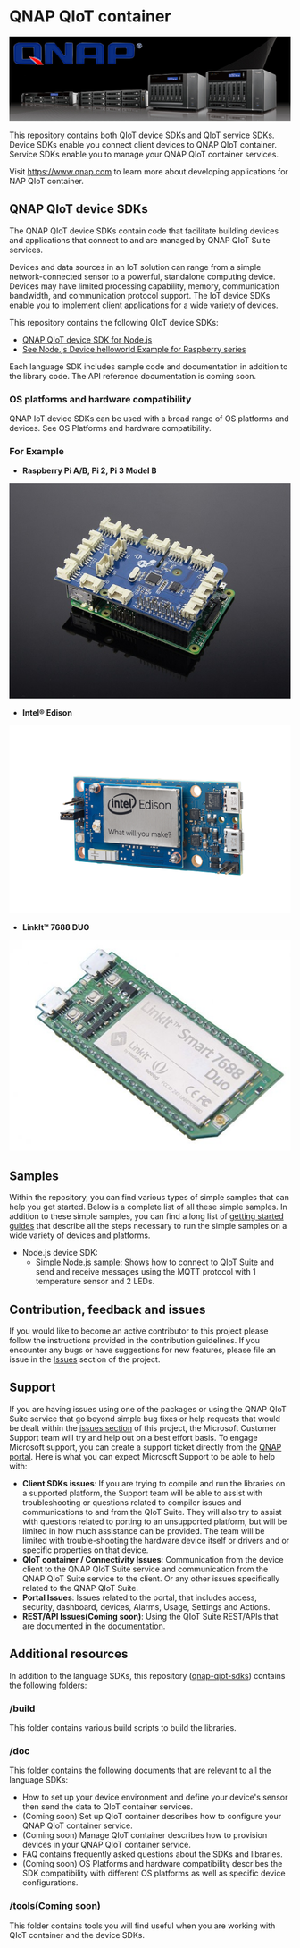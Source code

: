

# QNAP QIoT container

![Picture](doc/media/Qnap-Banner.jpg)

This repository contains both QIoT device SDKs and QIoT service SDKs. Device SDKs enable you connect client devices to QNAP QIoT container. Service SDKs enable you to manage your QNAP QIoT container services.

Visit https://www.qnap.com to learn more about developing applications for NAP QIoT container.


## QNAP QIoT device SDKs

The QNAP QIoT device SDKs contain code that facilitate building devices and applications that connect to and are managed by QNAP QIoT Suite services.

Devices and data sources in an IoT solution can range from a simple network-connected sensor to a powerful, standalone computing device. Devices may have limited processing capability, memory, communication bandwidth, and communication protocol support. The IoT device SDKs enable you to implement client applications for a wide variety of devices.

This repository contains the following QIoT device SDKs:


- [QNAP QIoT device SDK for Node.js](nodejs/device/readme.md)
- [See Node.js Device helloworld Example for Raspberry series](nodejs/device/examples/raspberry/mqtt_hello_world_simple_sample.js)

Each language SDK includes sample code and documentation in addition to the library code. The API reference documentation is coming soon.

### OS platforms and hardware compatibility

QNAP IoT device SDKs can be used with a broad range of OS platforms and devices. See OS Platforms and hardware compatibility.


### For Example

- **Raspberry Pi A/B, Pi 2, Pi 3 Model B**

![Picture](doc/media/GrovePi_Plus_By_Dexter_Industries_For_the_Raspberry_Pi.JPG)

- **Intel® Edison**

![Picture](doc/media/Intel-edison-mini-board.png)

- **LinkIt™ 7688 DUO**

![Picture](doc/media/Linkit_7688_DUO.jpg)


## Samples

Within the repository, you can find various types of simple samples that can help you get started.
Below is a complete list of all these simple samples.
In addition to these simple samples, you can find a long list of [getting started guides](doc/set_out) that describe all the steps necessary to run the simple samples on a wide variety of devices and platforms.

- Node.js device SDK:
   - [Simple Node.js sample](nodejs/device/examples/raspberry/mqtt_temperaturesensor_and_LED_simple_sample.js): Shows how to connect to QIoT Suite and send and receive messages using the MQTT protocol with 1 temperature sensor and 2 LEDs.


## Contribution, feedback and issues

If you would like to become an active contributor to this project please follow the instructions provided in the contribution guidelines.
If you encounter any bugs or have suggestions for new features, please file an issue in the [Issues](https://github.com/QNAP/qnap-iot-sdks/issues) section of the project.

## Support

If you are having issues using one of the packages or using the QNAP QIoT Suite service that go beyond simple bug fixes or help requests that would be dealt within the [issues section](https://github.com/qnap-dev/qnap-qiot-sdks/issues) of this project, the Microsoft Customer Support team will try and help out on a best effort basis.
To engage Microsoft support, you can create a support ticket directly from the [QNAP portal](https://www.qnap.com).
Here is what you can expect Microsoft Support to be able to help with:
* **Client SDKs issues**: If you are trying to compile and run the libraries on a supported platform, the Support team will be able to assist with troubleshooting or questions related to compiler issues and communications to and from the QIoT Suite.  They will also try to assist with questions related to porting to an unsupported platform, but will be limited in how much assistance can be provided.  The team will be limited with trouble-shooting the hardware device itself or drivers and or specific properties on that device. 
* **QIoT container / Connectivity Issues**: Communication from the device client to the QNAP QIoT Suite service and communication from the QNAP QIoT Suite service to the client.  Or any other issues specifically related to the QNAP QIoT Suite.
* **Portal Issues**: Issues related to the portal, that includes access, security, dashboard, devices, Alarms, Usage, Settings and Actions.
* **REST/API Issues(Coming soon)**: Using the QIoT Suite REST/APIs that are documented in the [documentation](https://www.qnap.com).

## Additional resources

In addition to the language SDKs, this repository ([qnap-qiot-sdks](https://github.com/qnap-dev/qnap-qiot-sdks)) contains the following folders:

### /build

This folder contains various build scripts to build the libraries.

### /doc

This folder contains the following documents that are relevant to all the language SDKs:

-  How to set up your device environment and define your device's sensor then send the data to QIoT container services.
- (Coming soon) Set up QIoT container describes how to configure your QNAP QIoT container service.
- (Coming soon) Manage QIoT container describes how to provision devices in your QNAP QIoT container service.
- FAQ contains frequently asked questions about the SDKs and libraries.
- (Coming soon) OS Platforms and hardware compatibility describes the SDK compatibility with different OS platforms as well as specific device configurations.

### /tools(Coming soon)

This folder contains tools you will find useful when you are working with QIoT container and the device SDKs.
